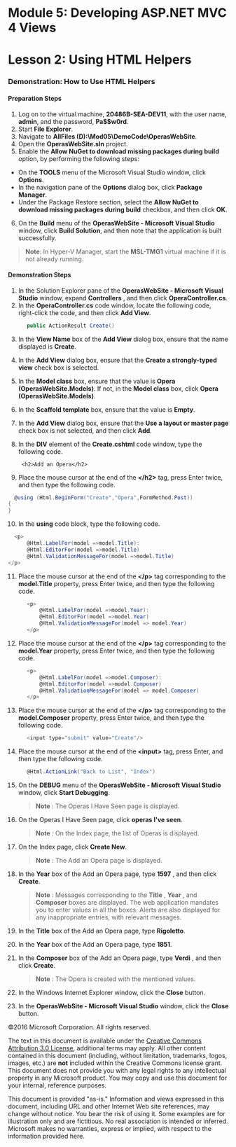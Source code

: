 ﻿# Module 5: Developing ASP.NET MVC 4 Views

# Lesson 2: Using HTML Helpers

### Demonstration: How to Use HTML Helpers

#### Preparation Steps

1. Log on to the virtual machine, **20486B-SEA-DEV11**, with the user name, **admin**, and the password, **Pa$$w0rd**.
2. Start **File Explorer**.
3. Navigate to **AllFiles (D):\Mod05\DemoCode\OperasWebSite**.
4. Open the **OperasWebSite.sln** project.
5. Enable the **Allow NuGet to download missing packages during build** option, by performing the following steps:     
  - On the **TOOLS** menu of the Microsoft Visual Studio window, click **Options**.     
  - In the navigation pane of the **Options** dialog box, click **Package Manager**.   
  - Under the Package Restore section, select the **Allow NuGet to download missing packages during build** checkbox, and then click **OK**.
6. On the **Build** menu of the **OperasWebSite - Microsoft Visual Studio** window, click **Build Solution**, and then note that the application is built successfully.
  
  >**Note**: In Hyper-V Manager, start the **MSL-TMG1** virtual machine if it is not already running.   

#### Demonstration Steps

1. In the Solution Explorer pane of the **OperasWebSite - Microsoft Visual Studio** window, expand **Controllers** , and then click  **OperaController.cs**.
2. In the **OperaController.cs** code window, locate the following code, right-click the code, and then click **Add View**.

  ```cs
		public ActionResult Create()
```
3. In the **View Name** box of the **Add View** dialog box, ensure that the name displayed is **Create**.
4. In the **Add View** dialog box, ensure that the **Create a strongly-typed view** check box is selected.
5. In the **Model class** box, ensure that the value is **Opera (OperasWebSite.Models)**. If not, in the **Model class** box, click **Opera (OperasWebSite.Models)**.
6. In the **Scaffold template** box, ensure that the value is **Empty**.
7. In the **Add View** dialog box, ensure that the **Use a layout or master page** check box is not selected, and then click **Add**.
8. In the **DIV** element of the **Create.cshtml** code window, type the following code.

		<h2>Add an Opera</h2>

9. Place the mouse cursor at the end of the **&lt;/h2&gt;** tag, press Enter twice, and then type the following code.

  ```cs
	@using (Html.BeginForm("Create","Opera",FormMethod.Post))   
  {
  }
```
10. In the **using** code block, type the following code.

  ```cs
	<p> 
        @Html.LabelFor(model =>model.Title):        
		@Html.EditorFor(model =>model.Title) 
		@Html.ValidationMessageFor(model =>model.Title)   
  </p>
```
11. Place the mouse cursor at the end of the **&lt;/p&gt;** tag corresponding to the **model.Title** property, press Enter twice, and then type the following code.

  ```cs
		<p>
        	@Html.LabelFor(model =>model.Year): 
			@Html.EditorFor(model =>model.Year)
			@Html.ValidationMessageFor(model => model.Year)		   
		</p>
```
12. Place the mouse cursor at the end of the **&lt;/p&gt;** tag corresponding to the **model.Year** property, press Enter twice, and then type the following code.

  ```cs
		<p>
        	@Html.LabelFor(model =>model.Composer):
        	@Html.EditorFor(model =>model.Composer) 
        	@Html.ValidationMessageFor(model => model.Composer)
        </p>
```
13. Place the mouse cursor at the end of the **&lt;/p&gt;** tag corresponding to the **model.Composer** property, press Enter twice, and then type the following code.

  ```cs
		<input type="submit" value="Create"/>
```
14. Place the mouse cursor at the end of the **&lt;input&gt;** tag, press Enter, and then type the following code.

  ```cs
		@Html.ActionLink("Back to List", "Index")
```
15. On the **DEBUG** menu of the **OperasWebSite - Microsoft Visual Studio** window, click **Start Debugging**.

    >**Note** : The Operas I Have Seen page is displayed.

16. On the Operas I Have Seen page, click **operas I've seen**.

    >**Note** : On the Index page, the list of Operas is displayed.

17. On the Index page, click **Create New**.

    >**Note** : The Add an Opera page is displayed.

18. In the **Year** box of the Add an Opera page, type **1597** , and then click **Create**.

    >**Note** : Messages corresponding to the **Title** , **Year** , and **Composer** boxes are displayed. The web application mandates you to enter values in all the boxes. Alerts are also displayed for any inappropriate entries, with relevant messages.

19. In the **Title** box of the Add an Opera page, type **Rigoletto**.
20. In the **Year** box of the Add an Opera page, type **1851**.
21. In the **Composer** box of the Add an Opera page, type **Verdi** , and then click **Create**.

    >**Note** : The Opera is created with the mentioned values.

22. In the Windows Internet Explorer window, click the **Close** button.
23. In the **OperasWebSite - Microsoft Visual Studio** window, click the **Close** button.

©2016 Microsoft Corporation. All rights reserved.

The text in this document is available under the  [Creative Commons Attribution 3.0 License](https://creativecommons.org/licenses/by/3.0/legalcode), additional terms may apply. All other content contained in this document (including, without limitation, trademarks, logos, images, etc.) are  **not**  included within the Creative Commons license grant. This document does not provide you with any legal rights to any intellectual property in any Microsoft product. You may copy and use this document for your internal, reference purposes.

This document is provided &quot;as-is.&quot; Information and views expressed in this document, including URL and other Internet Web site references, may change without notice. You bear the risk of using it. Some examples are for illustration only and are fictitious. No real association is intended or inferred. Microsoft makes no warranties, express or implied, with respect to the information provided here.
